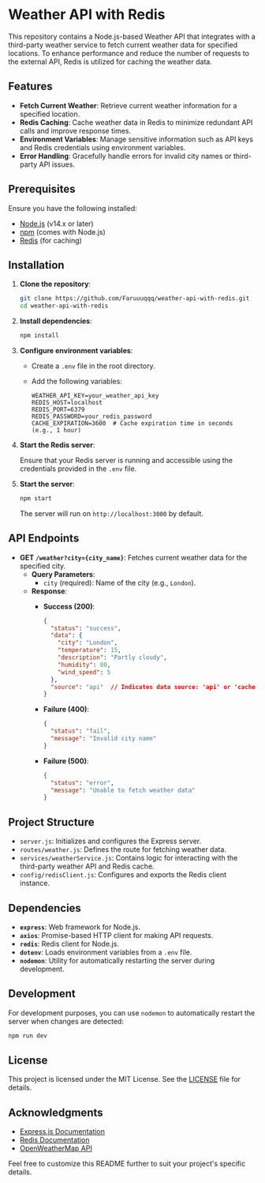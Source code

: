 # Weather API with Redis

This repository contains a Node.js-based Weather API that integrates with a third-party weather service to fetch current weather data for specified locations. To enhance performance and reduce the number of requests to the external API, Redis is utilized for caching the weather data.

## Features

- **Fetch Current Weather**: Retrieve current weather information for a specified location.
- **Redis Caching**: Cache weather data in Redis to minimize redundant API calls and improve response times.
- **Environment Variables**: Manage sensitive information such as API keys and Redis credentials using environment variables.
- **Error Handling**: Gracefully handle errors for invalid city names or third-party API issues.

## Prerequisites

Ensure you have the following installed:

- [Node.js](https://nodejs.org/) (v14.x or later)
- [npm](https://www.npmjs.com/) (comes with Node.js)
- [Redis](https://redis.io/) (for caching)

## Installation

1. **Clone the repository**:

   ```bash
   git clone https://github.com/Faruuuqqq/weather-api-with-redis.git
   cd weather-api-with-redis
   ```

2. **Install dependencies**:

   ```bash
   npm install
   ```

3. **Configure environment variables**:

   - Create a `.env` file in the root directory.
   - Add the following variables:

     ```env
     WEATHER_API_KEY=your_weather_api_key
     REDIS_HOST=localhost
     REDIS_PORT=6379
     REDIS_PASSWORD=your_redis_password
     CACHE_EXPIRATION=3600  # Cache expiration time in seconds (e.g., 1 hour)
     ```

4. **Start the Redis server**:

   Ensure that your Redis server is running and accessible using the credentials provided in the `.env` file.

5. **Start the server**:

   ```bash
   npm start
   ```

   The server will run on `http://localhost:3000` by default.

## API Endpoints

- **GET `/weather?city={city_name}`**: Fetches current weather data for the specified city.
  - **Query Parameters**:
    - `city` (required): Name of the city (e.g., `London`).
  - **Response**:
    - **Success (200)**:

      ```json
      {
        "status": "success",
        "data": {
          "city": "London",
          "temperature": 15,
          "description": "Partly cloudy",
          "humidity": 80,
          "wind_speed": 5
        },
        "source": "api"  // Indicates data source: 'api' or 'cache'
      }
      ```

    - **Failure (400)**:

      ```json
      {
        "status": "fail",
        "message": "Invalid city name"
      }
      ```

    - **Failure (500)**:

      ```json
      {
        "status": "error",
        "message": "Unable to fetch weather data"
      }
      ```

## Project Structure

- `server.js`: Initializes and configures the Express server.
- `routes/weather.js`: Defines the route for fetching weather data.
- `services/weatherService.js`: Contains logic for interacting with the third-party weather API and Redis cache.
- `config/redisClient.js`: Configures and exports the Redis client instance.

## Dependencies

- **`express`**: Web framework for Node.js.
- **`axios`**: Promise-based HTTP client for making API requests.
- **`redis`**: Redis client for Node.js.
- **`dotenv`**: Loads environment variables from a `.env` file.
- **`nodemon`**: Utility for automatically restarting the server during development.

## Development

For development purposes, you can use `nodemon` to automatically restart the server when changes are detected:

```bash
npm run dev
```

## License

This project is licensed under the MIT License. See the [LICENSE](LICENSE) file for details.

## Acknowledgments

- [Express.js Documentation](https://expressjs.com/)
- [Redis Documentation](https://redis.io/documentation)
- [OpenWeatherMap API](https://openweathermap.org/api)

Feel free to customize this README further to suit your project's specific details. 
